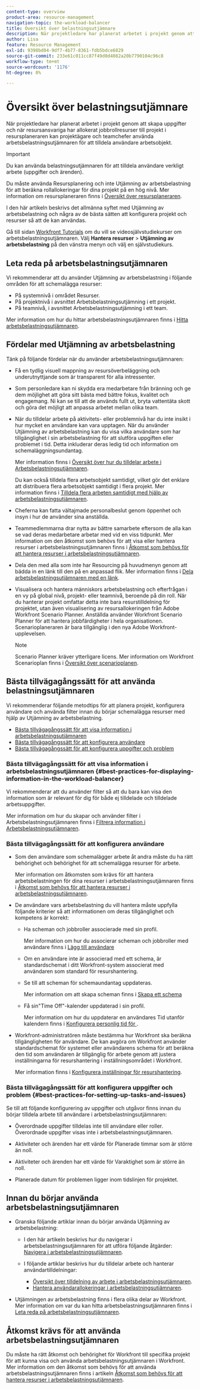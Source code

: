 ```yaml
---
content-type: overview
product-area: resource-management
navigation-topic: the-workload-balancer
title: Översikt över belastningsutjämnare
description: När projektledare har planerat arbetet i projekt genom att skapa uppgifter och när resursansvariga har allokerat jobbrollresurser till projekt i resursplaneraren kan projektägare och teamchefer använda arbetsbelastningsutjämnaren för att tilldela användare arbetsobjekt.
author: Lisa
feature: Resource Management
exl-id: 9398bd04-9df7-4b77-8361-fdb5bdce6829
source-git-commit: 233e61c011cc87f49d0d4082a20b7790104c96c8
workflow-type: tm+mt
source-wordcount: '1176'
ht-degree: 0%

---
```


# Översikt över belastningsutjämnare

<!--
<p>(NOTE: this is linked from the UI for the Workload Balancer page. DO NOT CHANGE TITLE OR LINK) </p>
-->

När projektledare har planerat arbetet i projekt genom att skapa uppgifter och när resursansvariga har allokerat jobbrollresurser till projekt i resursplaneraren kan projektägare och teamchefer använda arbetsbelastningsutjämnaren för att tilldela användare arbetsobjekt.

>[!IMPORTANT]
>
>Du kan använda belastningsutjämnaren för att tilldela användare verkligt arbete (uppgifter och ärenden).
>
>Du måste använda Resursplanering och inte Utjämning av arbetsbelastning för att beräkna rollallokeringar för dina projekt på en hög nivå. Mer information om resursplaneraren finns i [Översikt över resursplaneraren](../../resource-mgmt/resource-planning/get-started-resource-planner.md).

I den här artikeln beskrivs det allmänna syftet med Utjämning av arbetsbelastning och några av de bästa sätten att konfigurera projekt och resurser så att de kan användas.

Gå till sidan [Workfront Tutorials](https://experienceleague.adobe.com/docs/workfront-learn/tutorials-workfront/home.html) om du vill se videosjälvstudiekurser om arbetsbelastningsutjämnaren. Välj **Hantera resurser** > **Utjämning av arbetsbelastning** på den vänstra menyn och välj en självstudiekurs.

## Leta reda på arbetsbelastningsutjämnaren

<!--
<p>(NOTE: This will be taken out when all we will have is one tool - should be replaced by a blurb that says you can add this tool anywhere, in any custom tab, etc (long term dev promise)) </p>
-->

Vi rekommenderar att du använder Utjämning av arbetsbelastning i följande områden för att schemalägga resurser:

* På systemnivå i området Resurser.
* På projektnivå i avsnittet Arbetsbelastningsutjämning i ett projekt.
* På teamnivå, i avsnittet Arbetsbelastningsutjämning i ett team.

Mer information om hur du hittar arbetsbelastningsutjämnaren finns i [Hitta arbetsbelastningsutjämnaren](../../resource-mgmt/workload-balancer/locate-workload-balancer.md).

## Fördelar med Utjämning av arbetsbelastning

Tänk på följande fördelar när du använder arbetsbelastningsutjämnaren:

<!--
<p> Add about the what-if scenarios as a benefit when they become available </p>
-->

* Få en tydlig visuell mappning av resursöverbeläggning och underutnyttjande som är transparent för alla intressenter.
* Som personledare kan ni skydda era medarbetare från bränning och ge dem möjlighet att göra sitt bästa med bättre fokus, kvalitet och engagemang. Ni kan se till att de används fullt ut, bryta vattentäta skott och göra det möjligt att anpassa arbetet mellan olika team.
* När du tilldelar arbete på aktivitets- eller problemnivå har du inte insikt i hur mycket en användare kan vara upptagen. När du använder Utjämning av arbetsbelastning kan du visa vilka användare som har tillgänglighet i sin arbetsbelastning för att slutföra uppgiften eller problemet i tid. Detta inkluderar deras ledig tid och information om schemaläggningsundantag.

  Mer information finns i [Översikt över hur du tilldelar arbete i Arbetsbelastningsutjämnaren](../../resource-mgmt/workload-balancer/assign-work-in-workload-balancer.md).

  Du kan också tilldela flera arbetsobjekt samtidigt, vilket gör det enklare att distribuera flera arbetsobjekt samtidigt i flera projekt. Mer information finns i [Tilldela flera arbeten samtidigt med hjälp av arbetsbelastningsutjämnaren](../../resource-mgmt/workload-balancer/assign-work-in-workload-balancer-in-bulk.md).

* Cheferna kan fatta vältajmade personalbeslut genom öppenhet och insyn i hur de använder sina anställda.
* Teammedlemmarna drar nytta av bättre samarbete eftersom de alla kan se vad deras medarbetare arbetar med vid en viss tidpunkt. Mer information om den åtkomst som behövs för att visa eller hantera resurser i arbetsbelastningsutjämnaren finns i [Åtkomst som behövs för att hantera resurser i arbetsbelastningsutjämnaren](../../resource-mgmt/workload-balancer/access-needed-manage-resources-balancer.md).
* Dela den med alla som inte har Resourcing på huvudmenyn genom att bädda in en länk till den på en anpassad flik. Mer information finns i [Dela arbetsbelastningsutjämnaren med en länk](../../resource-mgmt/workload-balancer/share-link-for-workload-balancer.md).
* Visualisera och hantera människors arbetsbelastning och efterfrågan i en vy på global nivå, projekt- eller teamnivå, beroende på din roll. När du hanterar projekt omfattar detta inte bara resurstilldelning för projektet, utan även visualisering av resursallokeringen från Adobe Workfront Scenario Planner. Anställda använder Workfront Scenario Planner för att hantera jobbfärdigheter i hela organisationen. Scenarioplaneraren är bara tillgänglig i den nya Adobe Workfront-upplevelsen.

  >[!NOTE]
  >
  >  Scenario Planner kräver ytterligare licens. Mer information om Workfront Scenarioplan finns i [Översikt över scenarioplanen](../../scenario-planner/scenario-planner-overview.md).


## Bästa tillvägagångssätt för att använda belastningsutjämnaren

Vi rekommenderar följande metodtips för att planera projekt, konfigurera användare och använda filter innan du börjar schemalägga resurser med hjälp av Utjämning av arbetsbelastning.

* [Bästa tillvägagångssätt för att visa information i arbetsbelastningsutjämnaren](#best-practices-for-displaying-information-in-the-workload-balancer)
* [Bästa tillvägagångssätt för att konfigurera användare](#best-practices-for-setting-up-users)
* [Bästa tillvägagångssätt för att konfigurera uppgifter och problem](#best-practices-for-setting-up-tasks-and-issues)

### Bästa tillvägagångssätt för att visa information i arbetsbelastningsutjämnaren {#best-practices-for-displaying-information-in-the-workload-balancer}

Vi rekommenderar att du använder filter så att du bara kan visa den information som är relevant för dig för både ej tilldelade och tilldelade arbetsuppgifter.

Mer information om hur du skapar och använder filter i Arbetsbelastningsutjämnaren finns i [Filtrera information i Arbetsbelastningsutjämnaren](../../resource-mgmt/workload-balancer/filter-information-workload-balancer.md).

### Bästa tillvägagångssätt för att konfigurera användare

* Som den användare som schemalägger arbete åt andra måste du ha rätt behörighet och behörighet för att schemalägga resurser för arbete.

  Mer information om åtkomsten som krävs för att hantera arbetsbelastningen för dina resurser i arbetsbelastningsutjämnaren finns i [Åtkomst som behövs för att hantera resurser i arbetsbelastningsutjämnaren](../../resource-mgmt/workload-balancer/access-needed-manage-resources-balancer.md).

* De användare vars arbetsbelastning du vill hantera måste uppfylla följande kriterier så att informationen om deras tillgänglighet och kompetens är korrekt:

   * Ha scheman och jobbroller associerade med sin profil.

     Mer information om hur du associerar scheman och jobbroller med användare finns i [Lägg till användare](../../administration-and-setup/add-users/create-and-manage-users/add-users.md)
   * Om en användare inte är associerad med ett schema, är standardschemat i ditt Workfront-system associerat med användaren som standard för resurshantering.
   * Se till att scheman för schemaundantag uppdateras.

     Mer information om att skapa scheman finns i [Skapa ett schema](../../administration-and-setup/set-up-workfront/configure-timesheets-schedules/create-schedules.md)

   * Få sin&quot;Time Off&quot;-kalender uppdaterad i sin profil.

     Mer information om hur du uppdaterar en användares Tid utanför kalendern finns i [Konfigurera personlig tid för ](../../workfront-basics/manage-your-account-and-profile/configuring-your-user-profile/personal-time-overview.md).

     <!--   
     <div data-mc-conditions="QuicksilverOrClassic.Draft mode">   
     <p>(NOTE: Add another bullet for Costs, when this becomes available:</p>   
     <p>If you want to budget your resources by Cost, you must associate Job Roles with Cost/ Hr. rates. The cost associated with Job Roles assigned to users in your Resource Pools is used to calculate the Budgeted Labor Cost and the Budgeted Cost of the project.For more information about associating job roles with rates, see the article Creating and Managing Job Roles in the new Adobe Workfront experience.For more information about calculating Budgeted Labor Cost, see the article Calculating Budgeted Labor Cost in the new Adobe Workfront experience.For more information about calculating Budgeted Cost, see the article Calculating Budgeted Cost in .) </p>   
     </div>   
     -->

* Workfront-administratören måste bestämma hur Workfront ska beräkna tillgängligheten för användare. De kan avgöra om Workfront använder standardschemat för systemet eller användarens schema för att beräkna den tid som användaren är tillgänglig för arbete genom att justera inställningarna för resurshantering i inställningsområdet i Workfront.

  Mer information finns i [Konfigurera inställningar för resurshantering](../../administration-and-setup/set-up-workfront/configure-system-defaults/configure-resource-mgmt-preferences.md).

### Bästa tillvägagångssätt för att konfigurera uppgifter och problem {#best-practices-for-setting-up-tasks-and-issues}

Se till att följande konfigurering av uppgifter och utgåvor finns innan du börjar tilldela arbete till användare i arbetsbelastningsutjämnaren:

* Överordnade uppgifter tilldelas inte till användare eller roller. Överordnade uppgifter visas inte i arbetsbelastningsutjämnaren.
* Aktiviteter och ärenden har ett värde för Planerade timmar som är större än noll.

* Aktiviteter och ärenden har ett värde för Varaktighet som är större än noll.
* Planerade datum för problemen ligger inom tidslinjen för projektet.

## Innan du börjar använda arbetsbelastningsutjämnaren

* Granska följande artiklar innan du börjar använda Utjämning av arbetsbelastning:

   * I den här artikeln beskrivs hur du navigerar i arbetsbelastningsutjämnaren för att utföra följande åtgärder: [Navigera i arbetsbelastningsutjämnaren](../workload-balancer/navigate-the-workload-balancer.md).

   * I följande artiklar beskrivs hur du tilldelar arbete och hanterar användartilldelningar:

      * [Översikt över tilldelning av arbete i arbetsbelastningsutjämnaren](../workload-balancer/assign-work-in-workload-balancer.md).
      * [Hantera användarallokeringar i arbetsbelastningsutjämnaren](../workload-balancer/manage-user-allocations-workload-balancer.md).

* Utjämningen av arbetsbelastning finns i flera olika delar av Workfront. Mer information om var du kan hitta arbetsbelastningsutjämnaren finns i [Leta reda på arbetsbelastningsutjämnaren](../../resource-mgmt/workload-balancer/locate-workload-balancer.md).

## Åtkomst krävs för att använda arbetsbelastningsutjämnaren

Du måste ha rätt åtkomst och behörighet för Workfront till specifika projekt för att kunna visa och använda arbetsbelastningsutjämnaren i Workfront. Mer information om den åtkomst som behövs för att använda arbetsbelastningsutjämnaren finns i artikeln [Åtkomst som behövs för att hantera resurser i arbetsbelastningsutjämnaren](../../resource-mgmt/workload-balancer/access-needed-manage-resources-balancer.md).

